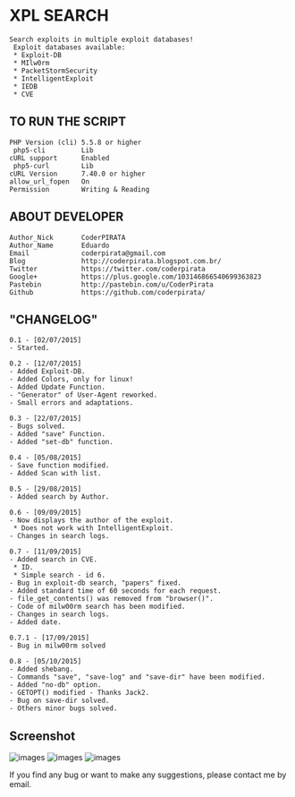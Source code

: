 XPL SEARCH
===============
```
Search exploits in multiple exploit databases!
 Exploit databases available:
 * Exploit-DB
 * MIlw0rm
 * PacketStormSecurity
 * IntelligentExploit
 * IEDB
 * CVE
```


TO RUN THE SCRIPT
----
```
PHP Version (cli) 5.5.8 or higher
 php5-cli         Lib
cURL support      Enabled
 php5-curl        Lib
cURL Version      7.40.0 or higher
allow_url_fopen   On
Permission        Writing & Reading
```


ABOUT DEVELOPER
----
```
Author_Nick       CoderPIRATA
Author_Name       Eduardo
Email             coderpirata@gmail.com
Blog              http://coderpirata.blogspot.com.br/
Twitter           https://twitter.com/coderpirata
Google+           https://plus.google.com/103146866540699363823
Pastebin          http://pastebin.com/u/CoderPirata
Github            https://github.com/coderpirata/
```

"CHANGELOG"
----
```
0.1 - [02/07/2015]
- Started.

0.2 - [12/07/2015]
- Added Exploit-DB.
- Added Colors, only for linux!
- Added Update Function.
- "Generator" of User-Agent reworked.
- Small errors and adaptations.

0.3 - [22/07/2015]
- Bugs solved.
- Added "save" Function.
- Added "set-db" function.

0.4 - [05/08/2015]
- Save function modified.
- Added Scan with list.

0.5 - [29/08/2015]
- Added search by Author.

0.6 - [09/09/2015]
- Now displays the author of the exploit.
 * Does not work with IntelligentExploit.
- Changes in search logs.

0.7 - [11/09/2015]
- Added search in CVE.
 * ID.
 * Simple search - id 6.
- Bug in exploit-db search, "papers" fixed.
- Added standard time of 60 seconds for each request.
- file_get_contents() was removed from "browser()".
- Code of milw00rm search has been modified.
- Changes in search logs.
- Added date.

0.7.1 - [17/09/2015]
- Bug in milw00rm solved

0.8 - [05/10/2015]
- Added shebang.
- Commands "save", "save-log" and "save-dir" have been modified.
- Added "no-db" option.
- GETOPT() modified - Thanks Jack2.
- Bug on save-dir solved.
- Others minor bugs solved.
```

Screenshot
----
![images](http://2.bp.blogspot.com/-_zxNoFeLuHk/VcLdwG4g8dI/AAAAAAAAAJM/VXmDTolozeU/s640/banner_xpl-search.png)
![images](http://3.bp.blogspot.com/-CxthKPMjNG0/VcLd0XmFavI/AAAAAAAAAJU/Wq8B36XqGe0/s640/xpl-search_search.png)
![images](http://1.bp.blogspot.com/-P9K9fJ6k53o/VeJcozOiH2I/AAAAAAAAAJ4/iN5EwcdwIUM/s1600/exec.png)

If you find any bug or want to make any suggestions, please contact me by email.
